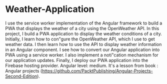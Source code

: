 # Weather-Application
I use the service worker implementation of the Angular framework to build a PWA that displays the weather of a city using the OpenWeather API. 
In this project, I build a PWA application to display the weather conditions of a city.
Initially, I learn how to con"gure the OpenWeather API, which I use to get
weather data. I then learn how to use the API to display weather information in an
Angular component. I see how to convert our Angular application into PWA using
a service worker. I also implement a noti"cation mechanism for our application
updates. Finally, I deploy our PWA application into the Firebase hosting provider.
Angular level: medium. It's a lesson from book : Angular projects (https://github.com/PacktPublishing/Angular-Projects-Second-Edition).
